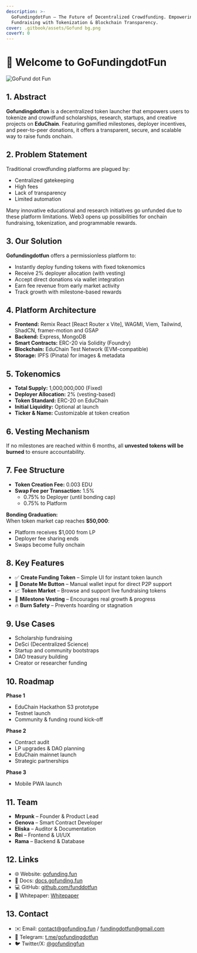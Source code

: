 ```yaml
---
description: >-
  GoFundingdotFun – The Future of Decentralized Crowdfunding. Empowering
  Fundraising with Tokenization & Blockchain Transparency.
cover: .gitbook/assets/Gofund bg.png
coverY: 0
---
```


# 👋 Welcome to GoFundingdotFun

![GoFund dot Fun](https://github.com/user-attachments/assets/d17cc026-080e-4b67-b665-ae06c4e7a96e)

## 1. Abstract  

**Gofundingdotfun** is a decentralized token launcher that empowers users to tokenize and crowdfund scholarships, research, startups, and creative projects on **EduChain**. Featuring gamified milestones, deployer incentives, and peer-to-peer donations, it offers a transparent, secure, and scalable way to raise funds onchain.

## 2. Problem Statement  

Traditional crowdfunding platforms are plagued by:

- Centralized gatekeeping  
- High fees  
- Lack of transparency  
- Limited automation  

Many innovative educational and research initiatives go unfunded due to these platform limitations. Web3 opens up possibilities for onchain fundraising, tokenization, and programmable rewards.

## 3. Our Solution  

**Gofundingdotfun** offers a permissionless platform to:

- Instantly deploy funding tokens with fixed tokenomics  
- Receive 2% deployer allocation (with vesting)  
- Accept direct donations via wallet integration  
- Earn fee revenue from early market activity  
- Track growth with milestone-based rewards  

## 4. Platform Architecture  

- **Frontend:** Remix React [React Router x Vite], WAGMI, Viem, Tailwind, ShadCN, framer-motion and GSAP
- **Backend:** Express, MongoDB
- **Smart Contracts:** ERC-20 via Solidity (Foundry)  
- **Blockchain:** EduChain Test Network (EVM-compatible)  
- **Storage:** IPFS (Pinata) for images & metadata  

## 5. Tokenomics  

- **Total Supply:** 1,000,000,000 (Fixed)  
- **Deployer Allocation:** 2% (vesting-based)  
- **Token Standard:** ERC-20 on EduChain  
- **Initial Liquidity:** Optional at launch  
- **Ticker & Name:** Customizable at token creation  

## 6. Vesting Mechanism  

If no milestones are reached within 6 months, all **unvested tokens will be burned** to ensure accountability.

## 7. Fee Structure  

- **Token Creation Fee:** 0.003 EDU
- **Swap Fee per Transaction:** 1.5%  
  - 0.75% to Deployer (until bonding cap)  
  - 0.75% to Platform  

**Bonding Graduation:**  
When token market cap reaches **$50,000**:  

- Platform receives $1,000 from LP  
- Deployer fee sharing ends  
- Swaps become fully onchain  

## 8. Key Features  

- ✅ **Create Funding Token** – Simple UI for instant token launch  
- 💸 **Donate Me Button** – Manual wallet input for direct P2P support  
- 📈 **Token Market** – Browse and support live fundraising tokens  
- 🎯 **Milestone Vesting** – Encourages real growth & progress  
- 🔥 **Burn Safety** – Prevents hoarding or stagnation  

## 9. Use Cases  

- Scholarship fundraising  
- DeSci (Decentralized Science)  
- Startup and community bootstraps  
- DAO treasury building  
- Creator or researcher funding  

## 10. Roadmap  

**Phase 1**  

- EduChain Hackathon S3 prototype  
- Testnet launch  
- Community & funding round kick-off  

**Phase 2**  

- Contract audit  
- LP upgrades & DAO planning  
- EduChain mainnet launch  
- Strategic partnerships  

**Phase 3**  

- Mobile PWA launch  

## 11. Team  

- **Mrpunk** – Founder & Product Lead  
- **Genova** – Smart Contract Developer  
- **Eliska** – Auditor & Documentation  
- **Rei** – Frontend & UI/UX  
- **Rama** – Backend & Database  

## 12. Links  

- 🌐 Website: [gofunding.fun](https://gofunding.fun)  
- 📘 Docs: [docs.gofunding.fun](https://docs.gofunding.fun)  
- 💻 GitHub: [github.com/funddotfun](https://github.com/funddotfun)  
- 📄 Whitepaper: [Whitepaper](https://genovaanakdonis-organization.gitbook.io/gofundingdotfun)  

## 13. Contact  

- ✉️ Email: [contact@gofunding.fun](mailto:contact@gofunding.fun) / [fundingdotfun@gmail.com](mailto:fundingdotfun@gmail.com)  
- 📢 Telegram: [t.me/gofundingdotfun](https://t.me/gofundingdotfun)  
- 🐦 Twitter/X: [@gofundingfun](https://twitter.com/gofundingfun)
